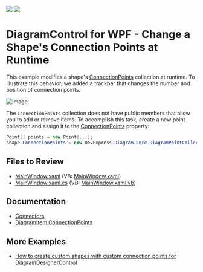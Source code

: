 <!-- default badges list -->
[![](https://img.shields.io/badge/Open_in_DevExpress_Support_Center-FF7200?style=flat-square&logo=DevExpress&logoColor=white)](https://supportcenter.devexpress.com/ticket/details/T1136799)
[![](https://img.shields.io/badge/📖_How_to_use_DevExpress_Examples-e9f6fc?style=flat-square)](https://docs.devexpress.com/GeneralInformation/403183)
<!-- default badges end -->
# DiagramControl for WPF - Change a Shape's Connection Points at Runtime

This example modifies a shape's [ConnectionPoints](https://docs.devexpress.com/WPF/DevExpress.Xpf.Diagram.DiagramItem.ConnectionPoints) collection at runtime. To illustrate this behavior, we added a trackbar that changes the number and position of connection points.

![image](https://user-images.githubusercontent.com/65009440/209831314-a581710b-3782-468b-b734-57b96d977205.png)

The `ConnectionPoints` collection does not have public members that allow you to add or remove items. To accomplish this task, create a new point collection and assign it to the [ConnectionPoints](https://docs.devexpress.com/WPF/DevExpress.Xpf.Diagram.DiagramItem.ConnectionPoints) property:

```cs
Point[] points = new Point[...];
shape.ConnectionPoints = new DevExpress.Diagram.Core.DiagramPointCollection(points);
```

## Files to Review

- [MainWindow.xaml](/CS/MainWindow.xaml) (VB: [MainWindow.xaml](/VB/MainWindow.xaml))
- [MainWindow.xaml.cs](/CS/MainWindow.xaml.cs) (VB: [MainWindow.xaml.vb](/VB/MainWindow.xaml.vb))

## Documentation

- [Connectors](https://docs.devexpress.com/WPF/116648/controls-and-libraries/diagram-control/diagram-items/connectors)
- [DiagramItem.ConnectionPoints](https://docs.devexpress.com/WPF/DevExpress.Xpf.Diagram.DiagramItem.ConnectionPoints)

## More Examples

- [How to create custom shapes with custom connection points for DiagramDesignerControl](https://github.com/DevExpress-Examples/how-to-create-custom-shapes-with-custom-connection-points-for-diagramdesignercontrol-t320892)
